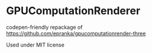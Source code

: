 # GPUComputationRenderer
codepen-friendly repackage of https://github.com/epranka/gpucomputationrender-three

Used under MIT license
